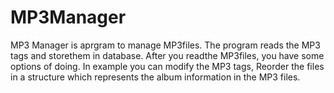 # MP3Manager
MP3 Manager is aprgram to manage MP3files.
The program reads the MP3 tags and storethem in database. After you readthe MP3files, you have some options of doing.
In example you can modify the MP3 tags, Reorder the files in a structure which represents the album information in the MP3 files.
